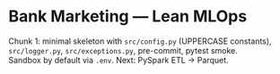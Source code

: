 # Bank Marketing — Lean MLOps

Chunk 1: minimal skeleton with `src/config.py` (UPPERCASE constants), `src/logger.py`, `src/exceptions.py`, pre-commit, pytest smoke.  
Sandbox by default via `.env`. Next: PySpark ETL → Parquet.

